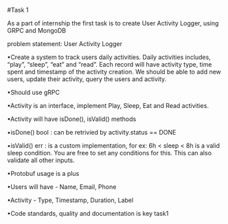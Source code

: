 

#Task 1

As a part of internship the first task is to create User Activity Logger, using GRPC and MongoDB

problem statement: User Activity Logger

•Create a system to track users daily activities. Daily activities includes, “play”, “sleep”, “eat” and “read”. Each record will have activity type, time spent and timestamp of the activity creation. We should be able to add new users, update their activity, query the users and activity.

•Should use gRPC

•Activity is an interface, implement Play, Sleep, Eat and Read activities.

•Activity will have isDone(), isValid() methods

•isDone() bool : can be retrivied by activity.status == DONE

•isValid() err : is a custom implementation, for ex: 6h < sleep < 8h is a valid sleep condition. You are free to set any conditions for this. This can also validate all other inputs.

•Protobuf usage is a plus

•Users will have - Name, Email, Phone

•Activity - Type, Timestamp, Duration, Label

•Code standards, quality and documentation is key
task1
